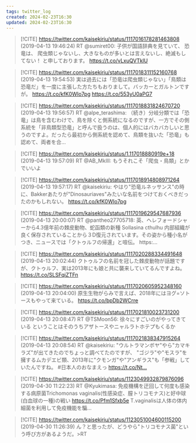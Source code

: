 ```yaml
---
tags: twitter_log
created: 2024-02-23T16:30
updated: 2024-02-23T16:30
---
```


> [!CITE] https://twitter.com/kaisekiriu/status/1117016178281463808 (2019-04-13 19:46:24)
> RT @sumiret00: 子供が国語辞典を見ていて、
> 恐竜は、
> 爬虫類じゃないし、大きなものが多いとは言えないし、絶滅もしてない！
> と申しております。 https://t.co/vLxuQVTklU

> [!CITE] https://twitter.com/kaisekiriu/status/1117018311152160768 (2019-04-13 19:54:53)
> 実は過去には「恐竜は爬虫類じゃない」「鳥類は恐竜だ」を一度に主張した方たちもおりまして。バッカーとガルトンですが。
> https://t.co/kfK0WIo7pg
> https://t.co/553yU0aPG7

> [!CITE] https://twitter.com/kaisekiriu/status/1117018831824670720 (2019-04-13 19:56:57)
> RT @alpe_terashima: （続き）分岐分類では「恐竜」は鳥を含むわけで、鳥を除くと側系統になるのですが、一方でその側系統を「非鳥類型恐竜」と呼んで扱うのは、個人的にはバカバカしいと思うのですよ。だったら最初から側系統を認めて、鳥類を抜いた「恐竜」も認めて、両者を合…

> [!CITE] https://twitter.com/kaisekiriu/status/1.117018880919e+18 (2019-04-13 19:57:09)
> RT @AB_MkIII: もうそれこそ「爬虫・鳥類」とかでいいよ

> [!CITE] https://twitter.com/kaisekiriu/status/1117018914808971264 (2019-04-13 19:57:17)
> RT @kaisekiriu: やはり"恐竜ルネッサンス"の時に、Bakkerあたりが"Dinosauriaves"みたいな名前をつけておくべきだったのかもしれない。
> https://t.co/kfK0WIo7pg

> [!CITE] https://twitter.com/kaisekiriu/status/1117019629547687936 (2019-04-13 20:00:07)
> RT @pantheo27705718: 英、ヘレフォードシャーから4.3億年前の棘皮動物、蛇函類の新種 Sollasina cthulhu 内部組織が良く保存されていることから３D復元されています。その姿から種小名がつき、ニュースでは「クトゥルフの帰還」と喧伝。 https:…

> [!CITE] https://twitter.com/kaisekiriu/status/1117020288334491648 (2019-04-13 20:02:44)
> クトゥルフの名前を冠した棘皮動物が話題ですが、クトゥルフ、実は2013年にも娘と共に襲来していてるんですよね。
> https://t.co/SLSFqiZTFn

> [!CITE] https://twitter.com/kaisekiriu/status/1117020605952348160 (2019-04-13 20:04:00)
> 原生生物がらみで言えば、2018年にはヨグ=ソトースもやって来ている。
> https://t.co/bpDb2WCrre

> [!CITE] https://twitter.com/kaisekiriu/status/1117021810023731200 (2019-04-13 20:08:47)
> RT @TSMoon56: 徐々にすごいのがやってきている
> ということはそのうちアザトースやニャルラトホテプもくるか

> [!CITE] https://twitter.com/kaisekiriu/status/1117021838347915264 (2019-04-13 20:08:54)
> RT @kaisekiriu: "ウルトラマンボヤ"やら"カマキラズ"が出てきたのでちょっと調べてたのですが、
> "ゴジラ"や"モスラ"を擁するムカデエビ類、2013年に"クモンガ"や"アンギラス"も「参戦」していたんですね。
> #日本人のおなまえっ
> https://t.co/Nt…

> [!CITE] https://twitter.com/kaisekiriu/status/1123049932879876096 (2019-04-30 11:22:23)
> RT @Kyukimasa: 免疫機構を迂回して何度も感染する病原菌Trichomonas vaginalis(性感染症、膣トリコモナス)と好中球(白血球の一種)の戦い
> https://t.co/Pfm1Sfxb5e
> T.vaginalisは人体の体内細菌を利用して免疫機能を騙…

> [!CITE] https://twitter.com/kaisekiriu/status/1123051004600115200 (2019-04-30 11:26:39)
> ん？と思ったが、どうやら"トリコモナス菌"という呼び方があるようだ。&gt;RT
